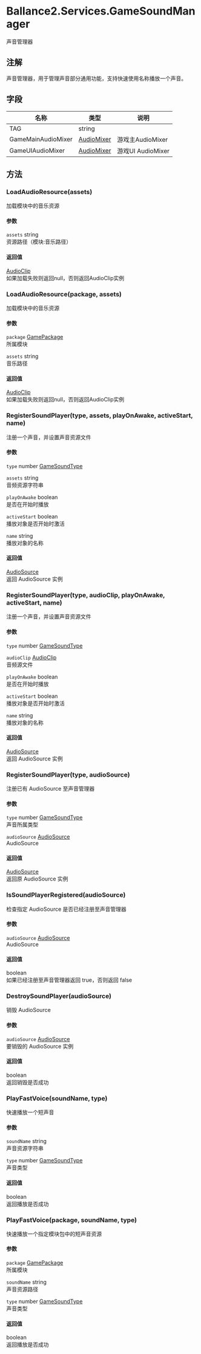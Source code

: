 ﻿# Ballance2.Services.GameSoundManager 
声音管理器

## 注解

声音管理器，用于管理声音部分通用功能，支持快速使用名称播放一个声音。

## 字段

|名称|类型|说明|
|---|---|---|
|TAG|string ||
|GameMainAudioMixer|[AudioMixer](https://docs.unity3d.com/ScriptReference/Audio.AudioMixer.html) |游戏主AudioMixer|
|GameUIAudioMixer|[AudioMixer](https://docs.unity3d.com/ScriptReference/Audio.AudioMixer.html) |游戏UI AudioMixer|

## 方法



### LoadAudioResource(assets)

加载模块中的音乐资源


#### 参数


`assets` string <br/>资源路径（模块:音乐路径）



#### 返回值

[AudioClip](https://docs.unity3d.com/ScriptReference/AudioClip.html) <br/>如果加载失败则返回null，否则返回AudioClip实例


### LoadAudioResource(package, assets)

加载模块中的音乐资源


#### 参数


`package` [GamePackage](./Ballance2.Package.GamePackage.md) <br/>所属模块

`assets` string <br/>音乐路径



#### 返回值

[AudioClip](https://docs.unity3d.com/ScriptReference/AudioClip.html) <br/>如果加载失败则返回null，否则返回AudioClip实例


### RegisterSoundPlayer(type, assets, playOnAwake, activeStart, name)

注册一个声音，并设置声音资源文件


#### 参数


`type` number [GameSoundType](./Ballance2.Services.GameSoundType.md)<br/>

`assets` string <br/>音频资源字符串

`playOnAwake` boolean <br/>是否在开始时播放

`activeStart` boolean <br/>播放对象是否开始时激活

`name` string <br/>播放对象的名称



#### 返回值

[AudioSource](https://docs.unity3d.com/ScriptReference/AudioSource.html) <br/>返回 AudioSource 实例


### RegisterSoundPlayer(type, audioClip, playOnAwake, activeStart, name)

注册一个声音，并设置声音资源文件


#### 参数


`type` number [GameSoundType](./Ballance2.Services.GameSoundType.md)<br/>

`audioClip` [AudioClip](https://docs.unity3d.com/ScriptReference/AudioClip.html) <br/>音频源文件

`playOnAwake` boolean <br/>是否在开始时播放

`activeStart` boolean <br/>播放对象是否开始时激活

`name` string <br/>播放对象的名称



#### 返回值

[AudioSource](https://docs.unity3d.com/ScriptReference/AudioSource.html) <br/>返回 AudioSource 实例


### RegisterSoundPlayer(type, audioSource)

注册已有 AudioSource 至声音管理器


#### 参数


`type` number [GameSoundType](./Ballance2.Services.GameSoundType.md)<br/>声音所属类型

`audioSource` [AudioSource](https://docs.unity3d.com/ScriptReference/AudioSource.html) <br/>AudioSource



#### 返回值

[AudioSource](https://docs.unity3d.com/ScriptReference/AudioSource.html) <br/>返回原 AudioSource 实例


### IsSoundPlayerRegistered(audioSource)

检查指定 AudioSource 是否已经注册至声音管理器


#### 参数


`audioSource` [AudioSource](https://docs.unity3d.com/ScriptReference/AudioSource.html) <br/>AudioSource



#### 返回值

boolean <br/>如果已经注册至声音管理器返回 true，否则返回 false


### DestroySoundPlayer(audioSource)

销毁 AudioSource


#### 参数


`audioSource` [AudioSource](https://docs.unity3d.com/ScriptReference/AudioSource.html) <br/>要销毁的 AudioSource 实例



#### 返回值

boolean <br/>返回销毁是否成功


### PlayFastVoice(soundName, type)

快速播放一个短声音


#### 参数


`soundName` string <br/>声音资源字符串

`type` number [GameSoundType](./Ballance2.Services.GameSoundType.md)<br/>声音类型



#### 返回值

boolean <br/>返回播放是否成功


### PlayFastVoice(package, soundName, type)

快速播放一个指定模块包中的短声音资源


#### 参数


`package` [GamePackage](./Ballance2.Package.GamePackage.md) <br/>所属模块

`soundName` string <br/>声音资源路径

`type` number [GameSoundType](./Ballance2.Services.GameSoundType.md)<br/>声音类型



#### 返回值

boolean <br/>返回播放是否成功
